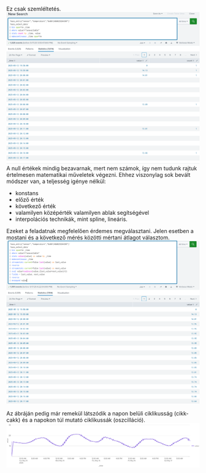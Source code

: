 
Ez csak szemléltetés.  
![hiányzó értékek](103_01_missingvalue.png)  
A null értékek mindig bezavarnak, mert nem számok, így nem tudunk rajtuk értelmesen matematikai műveletek végezni. Ehhez viszonylag sok bevált módszer van, a teljesség igénye nélkül:
- konstans
- előző érték
- következő érték
- valamilyen középérték valamilyen ablak segítségével
- interpolációs technikák, mint spline, lineáris.

Ezeket a feladatnak megfelelően érdemes megválasztani. Jelen esetben a mostani és a következő mérés közötti mértani átlagot választom.  
![Becslés](103_02_fillmissingvalue.png)

Az ábráján pedig már remekül látszódik a napon belüli ciklikusság (cikk-cakk) és a napokon túl mutató ciklikussák (oszcilláció).  
![gráf](103_03_cylic.png)  